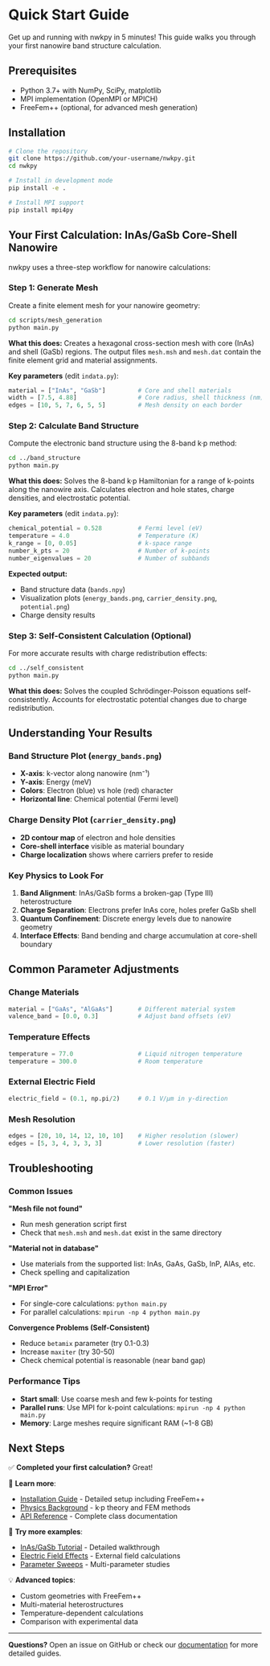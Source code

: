# Quick Start Guide

Get up and running with nwkpy in 5 minutes! This guide walks you through your first nanowire band structure calculation.

## Prerequisites

- Python 3.7+ with NumPy, SciPy, matplotlib
- MPI implementation (OpenMPI or MPICH) 
- FreeFem++ (optional, for advanced mesh generation)

## Installation

```bash
# Clone the repository
git clone https://github.com/your-username/nwkpy.git
cd nwkpy

# Install in development mode
pip install -e .

# Install MPI support
pip install mpi4py
```

## Your First Calculation: InAs/GaSb Core-Shell Nanowire

nwkpy uses a three-step workflow for nanowire calculations:

### Step 1: Generate Mesh

Create a finite element mesh for your nanowire geometry:

```bash
cd scripts/mesh_generation
python main.py
```

**What this does:** Creates a hexagonal cross-section mesh with core (InAs) and shell (GaSb) regions. The output files `mesh.msh` and `mesh.dat` contain the finite element grid and material assignments.

**Key parameters** (edit `indata.py`):
```python
material = ["InAs", "GaSb"]         # Core and shell materials
width = [7.5, 4.88]                 # Core radius, shell thickness (nm)
edges = [10, 5, 7, 6, 5, 5]         # Mesh density on each border
```

### Step 2: Calculate Band Structure

Compute the electronic band structure using the 8-band k·p method:

```bash
cd ../band_structure
python main.py
```

**What this does:** Solves the 8-band k·p Hamiltonian for a range of k-points along the nanowire axis. Calculates electron and hole states, charge densities, and electrostatic potential.

**Key parameters** (edit `indata.py`):
```python
chemical_potential = 0.528          # Fermi level (eV)
temperature = 4.0                   # Temperature (K)
k_range = [0, 0.05]                 # k-space range
number_k_pts = 20                   # Number of k-points
number_eigenvalues = 20             # Number of subbands
```

**Expected output:**
- Band structure data (`bands.npy`)
- Visualization plots (`energy_bands.png`, `carrier_density.png`, `potential.png`)
- Charge density results

### Step 3: Self-Consistent Calculation (Optional)

For more accurate results with charge redistribution effects:

```bash
cd ../self_consistent
python main.py
```

**What this does:** Solves the coupled Schrödinger-Poisson equations self-consistently. Accounts for electrostatic potential changes due to charge redistribution.

## Understanding Your Results

### Band Structure Plot (`energy_bands.png`)
- **X-axis**: k-vector along nanowire (nm⁻¹)
- **Y-axis**: Energy (meV)
- **Colors**: Electron (blue) vs hole (red) character
- **Horizontal line**: Chemical potential (Fermi level)

### Charge Density Plot (`carrier_density.png`)
- **2D contour map** of electron and hole densities
- **Core-shell interface** visible as material boundary
- **Charge localization** shows where carriers prefer to reside

### Key Physics to Look For

1. **Band Alignment**: InAs/GaSb forms a broken-gap (Type III) heterostructure
2. **Charge Separation**: Electrons prefer InAs core, holes prefer GaSb shell
3. **Quantum Confinement**: Discrete energy levels due to nanowire geometry
4. **Interface Effects**: Band bending and charge accumulation at core-shell boundary

## Common Parameter Adjustments

### Change Materials
```python
material = ["GaAs", "AlGaAs"]       # Different material system
valence_band = [0.0, 0.3]           # Adjust band offsets (eV)
```

### Temperature Effects
```python
temperature = 77.0                  # Liquid nitrogen temperature
temperature = 300.0                 # Room temperature
```

### External Electric Field
```python
electric_field = (0.1, np.pi/2)     # 0.1 V/μm in y-direction
```

### Mesh Resolution
```python
edges = [20, 10, 14, 12, 10, 10]    # Higher resolution (slower)
edges = [5, 3, 4, 3, 3, 3]          # Lower resolution (faster)
```

## Troubleshooting

### Common Issues

**"Mesh file not found"**
- Run mesh generation script first
- Check that `mesh.msh` and `mesh.dat` exist in the same directory

**"Material not in database"**
- Use materials from the supported list: InAs, GaAs, GaSb, InP, AlAs, etc.
- Check spelling and capitalization

**"MPI Error"**
- For single-core calculations: `python main.py`
- For parallel calculations: `mpirun -np 4 python main.py`

**Convergence Problems (Self-Consistent)**
- Reduce `betamix` parameter (try 0.1-0.3)
- Increase `maxiter` (try 30-50)
- Check chemical potential is reasonable (near band gap)

### Performance Tips

- **Start small**: Use coarse mesh and few k-points for testing
- **Parallel runs**: Use MPI for k-point calculations: `mpirun -np 4 python main.py`
- **Memory**: Large meshes require significant RAM (~1-8 GB)

## Next Steps

✅ **Completed your first calculation?** Great!

📖 **Learn more**:
- [Installation Guide](INSTALLATION.md) - Detailed setup including FreeFem++
- [Physics Background](PHYSICS_BACKGROUND.md) - k·p theory and FEM methods
- [API Reference](API_REFERENCE.md) - Complete class documentation

🎯 **Try more examples**:
- [InAs/GaSb Tutorial](TUTORIALS/01_basic_mesh.md) - Detailed walkthrough
- [Electric Field Effects](TUTORIALS/02_band_structure.md) - External field calculations
- [Parameter Sweeps](TUTORIALS/03_self_consistent.md) - Multi-parameter studies

💡 **Advanced topics**:
- Custom geometries with FreeFem++
- Multi-material heterostructures  
- Temperature-dependent calculations
- Comparison with experimental data

---

**Questions?** Open an issue on GitHub or check our [documentation](../README.md) for more detailed guides.